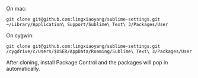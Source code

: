 On mac:

`git clone git@github.com:lingxiaoyang/sublime-settings.git ~/Library/Application\ Support/Sublime\ Text\ 3/Packages/User`

On cygwin:

`git clone git@github.com:lingxiaoyang/sublime-settings.git /cygdrive/c/Users/$USER/AppData/Roaming/Sublime\ Text\ 3/Packages/User`

After cloning, install Package Control and the packages will pop in automatically.
